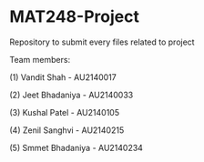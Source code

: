 # MAT248-Project
Repository to submit every files related to project

Team members:

(1) Vandit Shah - AU2140017

(2) Jeet Bhadaniya - AU2140033

(3) Kushal Patel - AU2140105

(4) Zenil Sanghvi - AU2140215

(5) Smmet Bhadaniya - AU2140234
